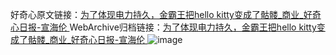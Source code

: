 好奇心原文链接：[为了体现电力持久，金霸王把hello kitty变成了骷髅_商业_好奇心日报-宣海伦 ](https://www.qdaily.com/articles/12343.html)
WebArchive归档链接：[为了体现电力持久，金霸王把hello kitty变成了骷髅_商业_好奇心日报-宣海伦 ](http://web.archive.org/web/20190623172604/https://www.qdaily.com/articles/12343.html)
![image](http://ww3.sinaimg.cn/large/007d5XDply1g3wjoduslqj30u04ax4qp)